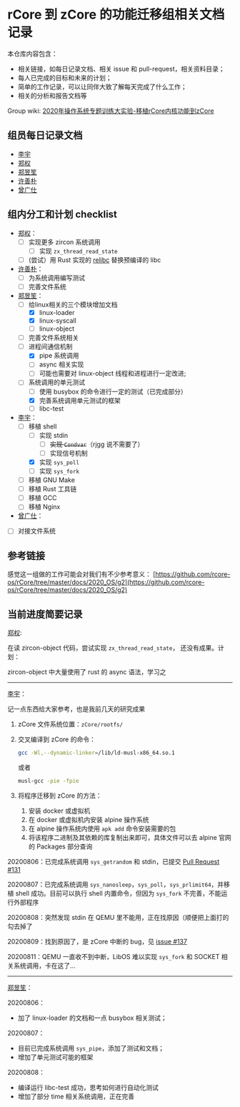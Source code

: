 # rCore 到 zCore 的功能迁移组相关文档记录

本仓库内容包含：

- 相关链接，如每日记录文档、相关 issue 和 pull-request，相关资料目录；
- 每人已完成的目标和未来的计划；
- 简单的工作记录，可以让同伴大致了解每天完成了什么工作；
- 相关的分析和报告文档等

Group wiki: [2020年操作系统专题训练大实验-移植rCore内核功能到zCore](http://os.cs.tsinghua.edu.cn/oscourse/OsTrain2020/g3)

## 组员每日记录文档

- [李宇](https://github.com/wfly1998/DailySchedule)
- [郑权](https://github.com/VitalyAnkh/learn/blob/master/Notebook/org/20200804025006-zcore_journal.org)
- [郑昱笙](https://github.com/yunwei37/os-summer-of-code-daily)
- [许善朴](https://github.com/xushanpu123)
- [曾广仕](https://github.com/NameAvailable319)

## 组内分工和计划 checklist

* [郑权](https://github.com/VitalyAnkh)：
  * [ ] 实现更多 zircon 系统调用
    * [ ] 实现 `zx_thread_read_state`
  * [ ] (尝试）用 Rust 实现的 [relibc](https://gitlab.redox-os.org/redox-os/relibc) 替换预编译的 libc
* [许善朴](https://github.com/xushanpu123)：
  * [ ] 为系统调用编写测试
  * [ ] 完善文件系统
* [郑昱笙](https://github.com/yunwei37)：
  * [ ] 给linux相关的三个模块增加文档
    * [x] linux-loader
    * [x] linux-syscall
    * [ ] linux-object 
  * [ ] 完善文件系统相关
  * [ ] 进程间通信机制
    * [x] pipe 系统调用
    * [ ] async 相关实现
    * [ ] 可能也需要对 linux-object 线程和进程进行一定改进;
  * [ ] 系统调用的单元测试
    * [ ] 使用 busybox 的命令进行一定的测试（已完成部分）
    * [x] 完善系统调用单元测试的框架
    * [ ] libc-test
* [李宇](https://github.com/wfly1998)：
  * [ ] 移植 shell
    * [ ] 实现 stdin
      * [ ] ~~实现 `Condvar`~~（rjgg 说不需要了）
      * [ ] 实现信号机制
    * [x] 实现 `sys_poll`
    * [ ] 实现 `sys_fork`
  * [ ] 移植 GNU Make
  * [ ] 移植 Rust 工具链
  * [ ] 移植 GCC
  * [ ] 移植 Nginx
* [曾广仕](https://github.com/NameAvailable319)：
 * [ ] 对接文件系统

## 参考链接

感觉这一组做的工作可能会对我们有不少参考意义：
[https://github.com/rcore-os/rCore/tree/master/docs/2020_OS/g2](https://github.com/rcore-os/rCore/tree/master/docs/2020_OS/g2)

## 当前进度简要记录

[郑权](https://github.com/VitalyAnkh):

在读 zircon-object 代码，尝试实现 `zx_thread_read_state`， 还没有成果。计划：

 zircon-object 中大量使用了 rust 的 async 语法，学习之

---

[李宇](https://github.com/wfly1998)：

记一点东西给大家参考，也是我前几天的研究成果

1. zCore 文件系统位置：`zCore/rootfs/`

2. 交叉编译到 zCore 的命令：

   ```sh
   gcc -Wl,--dynamic-linker=/lib/ld-musl-x86_64.so.1
   ```
   
   或者
   
   ```sh
   musl-gcc -pie -fpie
   ```

3. 将程序迁移到 zCore 的方法：

   1. 安装 docker 或虚拟机
   2. 在 docker 或虚拟机内安装 alpine 操作系统
   3. 在 alpine 操作系统内使用 `apk add` 命令安装需要的包
   4. 将该程序二进制及其依赖的库复制出来即可，具体文件可以去 alpine 官网的 Packages 部分查询

20200806：已完成系统调用 `sys_getrandom` 和 stdin，已提交 [Pull Request #131](https://github.com/rcore-os/zCore/pull/131)

20200807：已完成系统调用 `sys_nanosleep`，`sys_poll`，`sys_prlimit64`，并移植 shell 成功。目前可以执行 shell 内置命令，但因为 `sys_fork` 不完善，不能运行外部程序

20200808：突然发现 stdin 在 QEMU 里不能用，正在找原因（顺便把上面打的勾去掉了

20200809：找到原因了，是 zCore 中断的 bug，见 [issue #137](https://github.com/rcore-os/zCore/issues/137)

20200811：QEMU 一直收不到中断，LibOS 难以实现 `sys_fork` 和 SOCKET 相关系统调用，卡在这了...

---

[郑昱笙](https://github.com/yunwei37)：

20200806：

- 加了 linux-loader 的文档和一点 busybox 相关测试；

20200807：

- 目前已完成系统调用 `sys_pipe`，添加了测试和文档；
- 增加了单元测试可能的框架

20200808：

- 编译运行 libc-test 成功，思考如何进行自动化测试
- 增加了部分 time 相关系统调用，正在完善
